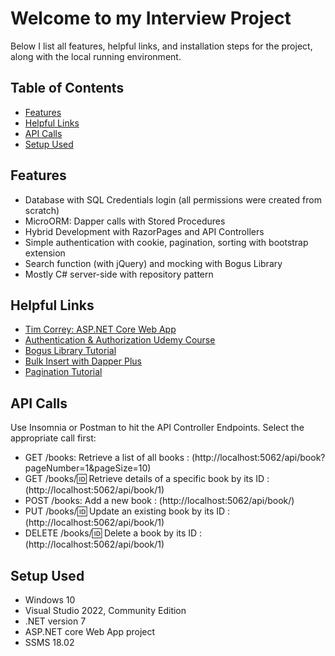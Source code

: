# Welcome to my Interview Project

Below I list all features, helpful links, and installation steps for the project, along with the local running environment.

## Table of Contents

- [Features](#features)
- [Helpful Links](#helpful-links)
- [API Calls](#api-calls)
- [Setup Used](#setup-used)

## Features

- Database with SQL Credentials login (all permissions were created from scratch)
- MicroORM: Dapper calls with Stored Procedures
- Hybrid Development with RazorPages and API Controllers
- Simple authentication with cookie, pagination, sorting with bootstrap extension
- Search function (with jQuery) and mocking with Bogus Library
- Mostly C# server-side with repository pattern

## Helpful Links

- [Tim Correy: ASP.NET Core Web App](https://www.youtube.com/watch?v=s1bk-68aB1U)
- [Authentication & Authorization Udemy Course](https://www.udemy.com/course/complete-guide-to-aspnet-core-identity/learn/lecture/39540042#overview)
- [Bogus Library Tutorial](https://www.youtube.com/watch?v=ONJUPMYBgKI)
- [Bulk Insert with Dapper Plus](https://www.learndapper.com/bulk-operations/bulk-insert)
- [Pagination Tutorial](https://www.youtube.com/watch?v=X8zRvXbirMU)

## API Calls

Use Insomnia or Postman to hit the API Controller Endpoints. Select the appropriate call first:

- GET /books: Retrieve a list of all books : (http://localhost:5062/api/book?pageNumber=1&pageSize=10)
- GET /books/:id: Retrieve details of a specific book by its ID : (http://localhost:5062/api/book/1)
- POST /books: Add a new book : (http://localhost:5062/api/book/)
- PUT /books/:id: Update an existing book by its ID : (http://localhost:5062/api/book/1)
- DELETE /books/:id: Delete a book by its ID : (http://localhost:5062/api/book/1)

## Setup Used

- Windows 10
- Visual Studio 2022, Community Edition
- .NET version 7
- ASP.NET core Web App project
- SSMS 18.02
